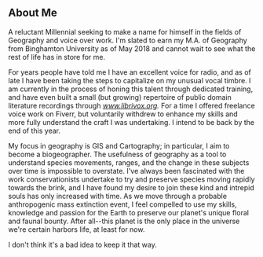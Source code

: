 ## About Me

A reluctant Millennial seeking to make a name for himself in the fields of Geography and voice over work. I'm slated to earn my M.A. of Geography from Binghamton University as of May 2018 and cannot wait to see what the rest of life has in store for me. 

For years people have told me I have an excellent voice for radio, and as of late I have been taking the steps to capitalize on my unusual vocal timbre. I am currently in the process of honing this talent through dedicated training, and have even built a small (but growing) repertoire of public domain literature recordings through _www.librivox.org._ For a time I offered freelance voice work on Fiverr, but voluntarily withdrew to enhance my skills and more fully understand the craft I was undertaking. I intend to be back by the end of this year.

My focus in geography is GIS and Cartography; in particular, I aim to become a biogeographer. The usefulness of geography as a tool to understand species movements, ranges, and the change in these subjects over time is impossible to overstate. I've always been fascinated with the work conservationists undertake to try and preserve species moving rapidly towards the brink, and I have found my desire to join these kind and intrepid souls has only increased with time. As we move through a probable anthropogenic mass extinction event, I feel compelled to use my skills, knowledge and passion for the Earth to preserve our planet's unique floral and faunal bounty. After all--this planet is the only place in the universe we're certain harbors life, at least for now.

I don't think it's a bad idea to keep it that way.
<meta name="google-site-verification" content="495HLJBcdpapjlD3W3hbP3dCjgzWya93NuX0KEo7Fzg" />
